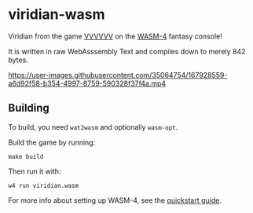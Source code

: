# viridian-wasm

Viridian from the game [VVVVVV](https://store.steampowered.com/app/70300/VVVVVV/) on the [WASM-4](https://wasm4.org) fantasy console!

It is written in raw WebAsssembly Text and compiles down to merely 842 bytes.

https://user-images.githubusercontent.com/35064754/167928559-a6d92f58-b354-4997-8759-590328f37f4a.mp4

## Building

To build, you need `wat2wasm` and optionally `wasm-opt`.

Build the game by running:

```shell
make build
```

Then run it with:

```shell
w4 run viridian.wasm
```

For more info about setting up WASM-4, see the [quickstart guide](https://wasm4.org/docs/getting-started/setup/?code-lang=wat).
